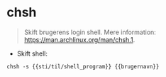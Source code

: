 # chsh

> Skift brugerens login shell.
> Mere information: <https://man.archlinux.org/man/chsh.1>.

- Skift shell:

`chsh -s {{sti/til/shell_program}} {{brugernavn}}`
